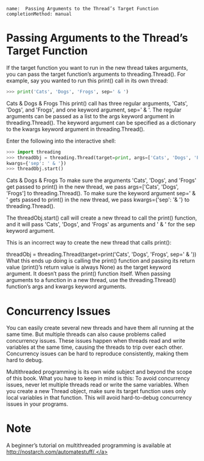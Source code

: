 ```ngMeta
name:  Passing Arguments to the Thread’s Target Function
completionMethod: manual
```
# Passing Arguments to the Thread’s Target Function
If the target function you want to run in the new thread takes arguments, you can pass the target function’s arguments to threading.Thread(). For example, say you wanted to run this print() call in its own thread:

```python
>>> print('Cats', 'Dogs', 'Frogs', sep=' & ')
```
Cats & Dogs & Frogs
This print() call has three regular arguments, 'Cats', 'Dogs', and 'Frogs', and one keyword argument, sep=' & '. The regular arguments can be passed as a list to the args keyword argument in threading.Thread(). The keyword argument can be specified as a dictionary to the kwargs keyword argument in threading.Thread().

Enter the following into the interactive shell:

```python
>>> import threading
>>> threadObj = threading.Thread(target=print, args=['Cats', 'Dogs', 'Frogs'],
kwargs={'sep': ' & '})
>>> threadObj.start()
```
Cats & Dogs & Frogs
To make sure the arguments 'Cats', 'Dogs', and 'Frogs' get passed to print() in the new thread, we pass args=['Cats', 'Dogs', 'Frogs'] to threading.Thread(). To make sure the keyword argument sep=' & ' gets passed to print() in the new thread, we pass kwargs={'sep': '& '} to threading.Thread().

The threadObj.start() call will create a new thread to call the print() function, and it will pass 'Cats', 'Dogs', and 'Frogs' as arguments and ' & ' for the sep keyword argument.

This is an incorrect way to create the new thread that calls print():


threadObj = threading.Thread(target=print('Cats', 'Dogs', 'Frogs', sep=' & '))
What this ends up doing is calling the print() function and passing its return value (print()’s return value is always None) as the target keyword argument. It doesn’t pass the print() function itself. When passing arguments to a function in a new thread, use the threading.Thread() function’s args and kwargs keyword arguments.
# Concurrency Issues
You can easily create several new threads and have them all running at the same time. But multiple threads can also cause problems called concurrency issues. These issues happen when threads read and write variables at the same time, causing the threads to trip over each other. Concurrency issues can be hard to reproduce consistently, making them hard to debug.

Multithreaded programming is its own wide subject and beyond the scope of this book. What you have to keep in mind is this: To avoid concurrency issues, never let multiple threads read or write the same variables. When you create a new Thread object, make sure its target function uses only local variables in that function. This will avoid hard-to-debug concurrency issues in your programs.

# Note
A beginner’s tutorial on multithreaded programming is available at <span><a href=" http://nostarch.com/automatestuff/."> http://nostarch.com/automatestuff/.</a></span>